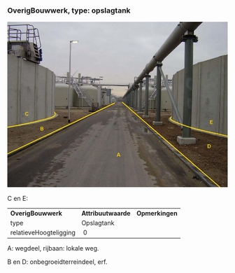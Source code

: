 ### OverigBouwwerk, type: opslagtank

![](media/66179e57f06b05eec5a56628e80b71ca08aeeec2.jpg)

C en E:

|                        |                     |                 |
|------------------------|---------------------|-----------------|
| **OverigBouwwerk**     | **Attribuutwaarde** | **Opmerkingen** |
| type                   | Opslagtank          |                 |
| relatieveHoogteligging |  0                  |                 |

A: wegdeel, rijbaan: lokale weg.

B en D: onbegroeidterreindeel, erf.
